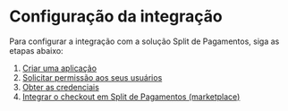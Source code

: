 # Configuração da integração

Para configurar a integração com a solução Split de Pagamentos, siga as etapas abaixo:

   1. [Criar uma aplicação](/developers/pt/docs/split-payment/integration-configuration/create-application)
   2. [Solicitar permissão aos seus usuários](/developers/pt/docs/split-payment/integration-configuration/request-permission)
   3. [Obter as credenciais](/developers/pt/docs/split-payment/integration-configuration/obtain-credentials)
   4. [Integrar o checkout em Split de Pagamentos (marketplace)](/developers/pt/docs/split-payment/integration-configuration/integrate-marketplace)
